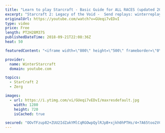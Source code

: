 ```yaml
---
title: "Learn to play Starcraft - Basic Guide for ALL RACES (updated 2017) #2"
excerpt: "Starcraft 2: Legacy of the Void -  Send replays: winterreplays@gmail.com ( -- Watch live at https://www.twitch.tv/wintergaming"
originalUrl: https://youtube.com/watch?v=GUeqi7vEDvI
type: video
price: Free
length: PT2H28M37S
publishedDateTime: 2018-09-21T22:08:36Z
heat: 50

featuredContent: "<iframe width=\"800\" height=\"500\" frameborder=\"0\" src=\"https://www.youtube.com/embed/GUeqi7vEDvI\" allow=\"accelerometer; autoplay; encrypted-media; gyroscope; picture-in-picture\" allowfullscreen></iframe>"

provider:
  name: WinterStarcraft
  domain: youtube.com

topics:
  - StarCraft 2
  - Zerg

images:
  - url: https://i.ytimg.com/vi/GUeqi7vEDvI/maxresdefault.jpg
    width: 1280
    height: 720
    isCached: true

secured: "OOvTFzup82+ZUU2IdZakYMlCqRGOwpQylRJpB+xjkh0hPTHs/4+7A65too2VCd13PgJ6h+GsbKO59NFKiHIG/SoiC/zSyMza5ExfE5bEsGtbQTh5lP/xivkdTcbMV77kWyEKyE8IaY7+YDRYUK4JVVceMjiVI9vnDHGZZ4Ox+6n9OXOstmu89MqA5XZN7SmR9gJj6cWiPqxjBppS2Cv/8D6o5WRb70459IhBAAhJmbBmJt2xT6ssq5bAthm66Q6/BnR7Bv/QJMGru26I0LXHvU4awIISZcTrzE765BDwGIBr9+z5B6xYPP9NOep4AMLUnSeFQQFnde7BrSvgyS4zgPVMV5+RmXm6ZV3JTrEuedjL3bT6IuJTW3qUYQ21HHMtQBeZewIZtnfX2Wp3jVhdKGR+MAFg21qwKUAzZrcta9g=;1wfpTL4WA++QhkHS77oo1g=="
---
```


